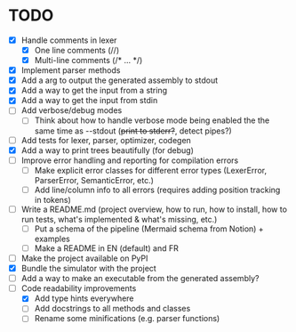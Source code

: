# TODO
- [x] Handle comments in lexer
  - [x] One line comments (//)
  - [x] Multi-line comments (/* ... */)
- [x] Implement parser methods
- [x] Add a arg to output the generated assembly to stdout
- [x] Add a way to get the input from a string
- [x] Add a way to get the input from stdin
- [ ] Add verbose/debug modes
  - [ ] Think about how to handle verbose mode being enabled the the same time as --stdout (~~print to stderr?~~, detect pipes?)
- [ ] Add tests for lexer, parser, optimizer, codegen
- [x] Add a way to print trees beautifully (for debug)
- [ ] Improve error handling and reporting for compilation errors
  - [ ] Make explicit error classes for different error types (LexerError, ParserError, SemanticError, etc.)
  - [ ] Add line/column info to all errors (requires adding position tracking in tokens)
- [ ] Write a README.md (project overview, how to run, how to install, how to run tests, what's implemented & what's missing, etc.)
  - [ ] Put a schema of the pipeline (Mermaid schema from Notion) + examples
  - [ ] Make a README in EN (default) and FR
- [ ] Make the project available on PyPI
- [x] Bundle the simulator with the project
- [ ] Add a way to make an executable from the generated assembly?
- [ ] Code readability improvements
  - [x] Add type hints everywhere
  - [ ] Add docstrings to all methods and classes
  - [ ] Rename some minifications (e.g. parser functions)
